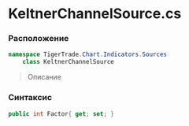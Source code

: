 
# KeltnerChannelSource.cs
### Расположение
```csharp
namespace TigerTrade.Chart.Indicators.Sources  
    class KeltnerChannelSource
```

> Описание

### Синтаксис
```csharp
public int Factor{ get; set; }
```
